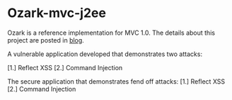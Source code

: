 # Ozark-mvc-j2ee
Ozark is a reference implementation for MVC 1.0. The details about this
project are posted in 
[blog](https://farif.github.io/posts/2012/08/blog-post-1/).

A vulnerable application developed that demonstrates two attacks:

[1.] Reflect XSS
[2.] Command Injection

The secure application that demonstrates fend off attacks:
[1.] Reflect XSS
[2.] Command Injection

